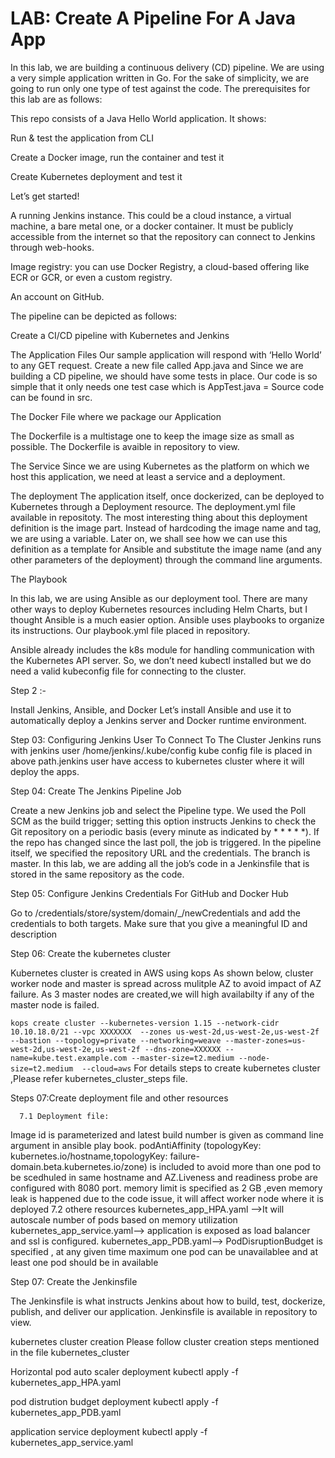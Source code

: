 # LAB: Create A Pipeline For A Java App
In this lab, we are building a continuous delivery (CD) pipeline. We are using a very simple application written in Go. For the sake of simplicity, we are going to run only one type of test against the code. The prerequisites for this lab are as follows:

This repo consists of a Java Hello World application. It shows:

Run & test the application from CLI

Create a Docker image, run the container and test it

Create Kubernetes deployment and test it

Let’s get started!

A running Jenkins instance. This could be a cloud instance, a virtual machine, a bare metal one, or a docker container. It must be publicly accessible from the internet so that the repository can connect to Jenkins through web-hooks.

Image registry: you can use Docker Registry, a cloud-based offering like ECR or GCR, or even a custom registry.

An account on GitHub. 

The pipeline can be depicted as follows:

Create a CI/CD pipeline with Kubernetes and Jenkins

The Application Files
Our sample application will respond with ‘Hello World’ to any GET request. Create a new file called App.java and Since we are building a CD pipeline, we should have some tests in place. Our code is so simple that it only needs one test case which is AppTest.java = Source code can be found in src.

The Docker File where we package our Application

The Dockerfile is a multistage one to keep the image size as small as possible. The Dockerfile is avaible in repository to view.

The Service
Since we are using Kubernetes as the platform on which we host this application, we need at least a service and a deployment.

The deployment
The application itself, once dockerized, can be deployed to Kubernetes through a Deployment resource. The deployment.yml file available in repositoty. The most interesting thing about this deployment definition is the image part. Instead of hardcoding the image name and tag, we are using a variable. Later on, we shall see how we can use this definition as a template for Ansible and substitute the image name (and any other parameters of the deployment) through the command line arguments. 

The Playbook

In this lab, we are using Ansible as our deployment tool. There are many other ways to deploy Kubernetes resources including Helm Charts, but I thought Ansible is a much easier option. Ansible uses playbooks to organize its instructions. Our playbook.yml file placed in repository.

Ansible already includes the k8s module for handling communication with the Kubernetes API server. So, we don’t need kubectl installed but we do need a valid kubeconfig file for connecting to the cluster.


Step 2 :-

Install Jenkins, Ansible, and Docker
Let’s install Ansible and use it to automatically deploy a Jenkins server and Docker runtime environment.

Step 03: Configuring Jenkins User To Connect To The Cluster
Jenkins runs with jenkins user /home/jenkins/.kube/config kube config file is placed in above path.jenkins user have access to kubernetes cluster where it will deploy the apps.

Step 04: Create The Jenkins Pipeline Job

Create a new Jenkins job and select the Pipeline type. We used the Poll SCM as the build trigger; setting this option instructs Jenkins to check the Git repository on a periodic basis (every minute as indicated by * * * * *). If the repo has changed since the last poll, the job is triggered.
In the pipeline itself, we specified the repository URL and the credentials. The branch is master.
In this lab, we are adding all the job’s code in a Jenkinsfile that is stored in the same repository as the code.

Step 05: Configure Jenkins Credentials For GitHub and Docker Hub

Go to /credentials/store/system/domain/_/newCredentials and add the credentials to both targets. Make sure that you give a meaningful ID and description

Step 06: Create the kubernetes cluster

Kubernetes cluster is created in AWS using kops 
As shown below, cluster worker node  and master is spread across mulitple AZ to avoid impact of AZ failure.
As 3 master nodes are created,we will high availabilty if any of the master node is failed.

```kops create cluster --kubernetes-version 1.15 --network-cidr 10.10.18.0/21 --vpc XXXXXXX  --zones us-west-2d,us-west-2e,us-west-2f --bastion --topology=private --networking=weave --master-zones=us-west-2d,us-west-2e,us-west-2f --dns-zone=XXXXXX --name=kube.test.example.com --master-size=t2.medium --node-size=t2.medium  --cloud=aws```
For details steps to create kubernetes cluster ,Please refer kubernetes_cluster_steps file.

Steps 07:Create deployment  file and other resources

      7.1 Deployment file:
Image id is parameterized and latest build number is given as command line argument in ansible play book.
podAntiAffinity (topologyKey: kubernetes.io/hostname,topologyKey: failure-domain.beta.kubernetes.io/zone) is included to avoid  more than one pod  to be scedhuled in same hostname and AZ.Liveness and readiness probe are configured with 8080 port. memory limit is specified as 2 GB ,even memory leak is happened due to the code issue, it will affect worker node where it is deployed 
     7.2 othere resources
kubernetes_app_HPA.yaml -->It will autoscale number of pods based on memory utilization
kubernetes_app_service.yaml--> application is exposed as load balancer and ssl is configured.
kubernetes_app_PDB.yaml--> PodDisruptionBudget is specified , at any given time maximum one pod can be unavailablee  and at least one pod should be in available

Step 07: Create the Jenkinsfile

The Jenkinsfile is what instructs Jenkins about how to build, test, dockerize, publish, and deliver our application. Jenkinsfile is available in repository to view.

kubernetes cluster creation Please follow cluster creation steps mentioned in the file kubernetes_cluster

Horizontal pod auto scaler deployment kubectl apply -f kubernetes_app_HPA.yaml



pod distrution budget deployment kubectl apply -f kubernetes_app_PDB.yaml

application service deployment kubectl apply -f kubernetes_app_service.yaml
